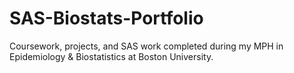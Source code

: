 # SAS-Biostats-Portfolio
Coursework, projects, and SAS work completed during my MPH in Epidemiology & Biostatistics at Boston University.
